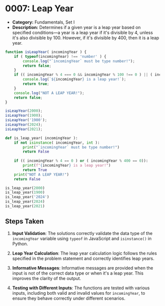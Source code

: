 # 0007: Leap Year

- **Category:** Fundamentals, Set I
- **Description:** Determines if a given year is a leap year based on specified conditions—a year is a leap year if it's divisible by 4, unless it's also divisible by 100. However, if it's divisible by 400, then it is a leap year.


```js
function isLeapYear( incomingYear ) {
    if ( typeof(incomingYear) !== 'number' ) {
        console.log("`incomingYear` must be type number!");
        return false;
    }
    if (( incomingYear % 4 === 0 && incomingYear % 100 !== 0 ) || ( incomingYear % 400 === 0)) {
        console.log(`${incomingYear} is a leap year!`);
        return true;
    }
    console.log("NOT A LEAP YEAR!");
    return false;
}

isLeapYear(2000);
isLeapYear(1900);
isLeapYear('1900');
isLeapYear(2024);
isLeapYear(2021);
```

```py
def is_leap_year( incomingYear ):
    if not isinstance( incomingYear, int ):
        print("`incomingYear` must be type number!")
        return False
    
    if (( incomingYear % 4 == 0 ) or ( incomingYear % 400 == 0)):
        print(f"{incomingYear} is a leap year!")
        return True
    print("NOT A LEAP YEAR!")
    return False

is_leap_year(2000)
is_leap_year(1900)
is_leap_year('2024')
is_leap_year(2024)
is_leap_year(2021)
```

## Steps Taken

1. **Input Validation**: The solutions correctly validate the data type of the `incomingYear` variable using `typeof` in JavaScript and `isinstance()` in Python.

2. **Leap Year Calculation**: The leap year calculation logic follows the rules specified in the problem statement and correctly identifies leap years.

3. **Informative Messages**: Informative messages are provided when the input is not of the correct data type or when it's a leap year. This improves the clarity of the output.

4. **Testing with Different Inputs**: The functions are tested with various inputs, including both valid and invalid values for `incomingYear`, to ensure they behave correctly under different scenarios.